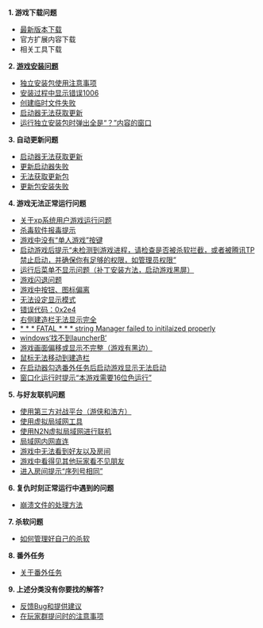 **1. 游戏下载问题**
- [最新版本下载](/QuestionNAnswer/最新版本下载.md)
- 官方扩展内容下载
- 相关工具下载

**2. [游戏安装问题](/QuestionNAnswer/游戏安装问题.md)**
- [独立安装包使用注意事项](/QuestionNAnswer/游戏安装问题.md#独立安装包使用注意事项)
- [安装过程中显示错误1006](/QuestionNAnswer/游戏安装问题.md#安装过程中显示错误1006)
- [创建临时文件失败](/QuestionNAnswer/创建临时文件失败.md)
- [启动器无法获取更新](/QuestionNAnswer/启动器无法获得更新.md)
- [运行独立安装包时弹出全是“？”内容的窗口](/QuestionNAnswer/非Unicode语言设置错误.md)


**3. 自动更新问题**
- [启动器无法获取更新](/QuestionNAnswer/启动器无法获得更新.md)
- [更新启动器失败](/QuestionNAnswer/更新启动器失败.md)
- [无法获取更新包](/QuestionNAnswer/无法获取更新包.md)
- [更新包安装失败](/QuestionNAnswer/更新包安装失败.md)

**4. 游戏无法正常运行问题**
- [关于xp系统用户游戏运行问题](/QuestionNAnswer/关于xp系统用户游戏运行问题.md)
- [杀毒软件报毒提示](/QuestionNAnswer/杀毒软件报毒提示.md)
- [游戏中没有“单人游戏”按键](/QuestionNAnswer/游戏中没有“单人游戏”按键.md)
- [启动游戏后提示“未检测到游戏进程，请检查是否被杀软拦截，或者被腾讯TP禁止启动，并确保你有足够的权限，如管理员权限”](/QuestionNAnswer/启动游戏后提示“未检测到游戏进程，请检查是否被杀软拦截，或者被腾讯TP禁止启动，并确保你有足够的权限，如管理员权限”.md)
- [运行后菜单不显示问题（补丁安装方法，启动游戏黑屏）](/QuestionNAnswer/运行后菜单不显示问题.md)
- [游戏闪退问题](/QuestionNAnswer/闪退问题.md)
- [游戏中按钮、图标偏离](/QuestionNAnswer/游戏中按钮、图标偏离.md)
- [无法设定显示模式](/QuestionNAnswer/无法设定显示模式.md)
- [错误代码：0x2e4](/QuestionNAnswer/错误代码：0x2e4.md)
- [右侧建造栏无法显示完全](/QuestionNAnswer/右侧建造栏无法显示完全.md)
- [* * * FATAL * * * string Manager failed to initilaized properly](/QuestionNAnswer/FATAL弹窗的解决方法.md)
- [windows‘找不到launcherB’](/QuestionNAnswer/windows找不到launcherB.md)
- [游戏画面偏移或显示不完整（游戏有黑边）](/QuestionNAnswer/游戏画面偏移或显示不完整(游戏全屏不能铺满屏幕以及画面有黑边).md)
- [鼠标无法移动到建造栏](/鼠标无法移动到建造栏.md)
- [在启动器勾选番外任务后启动游戏显示无法启动](/QuestionNAnswer/关于番外任务的问题解答.md)
- [窗口化运行时提示“本游戏需要16位色运行”](/QuestionNAnswer/窗口化运行时提示“本游戏需要16位色运行”.md)

**5. 与好友联机问题**
- [使用第三方对战平台（游侠和浩方）](/QuestionNAnswer/使用第三方对战平台.md)
- [使用虚拟局域网工具](/QuestionNAnswer/使用虚拟局域网工具.md)
- [使用N2N虚拟局域网进行联机](/QuestionNAnswer/使用N2N虚拟局域网进行联机.md)
- [局域网内网直连](/QuestionNAnswer/局域网内网直连.md)
- [游戏中无法看到好友以及房间](/QuestionNAnswer/游戏中无法看到好友以及房间.md)
- [游戏中看得见其他玩家看不见朋友](/QuestionNAnswer/游戏中看得见其他玩家看不见朋友.md)
- [进入房间提示“序列号相同”](/QuestionNAnswer/进入房间提示“序列号相同”.md)

**6. 复仇时刻正常运行中遇到的问题**
- [崩溃文件的处理方法](/QuestionNAnswer/debug文件的处理方法.md)

**7. 杀软问题**
- [如何管理好自己的杀软](/QuestionNAnswer/如何管理好自己的杀软.md)

**8. 番外任务**
- [关于番外任务](/QuestionNAnswer/关于番外任务的问题解答.md)

**9. 上述分类没有你要找的解答?**
- [反馈Bug和提供建议](/QuestionNAnswer/反馈Bug和提供建议.md)
- [在玩家群提问时的注意事项](/QuestionNAnswer/在玩家群提问时的注意事项.md)